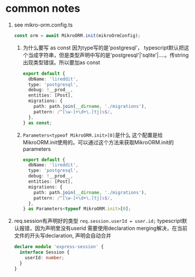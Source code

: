# common notes

1. see mikro-orm.config.ts

    ```ts
    const orm = await MikroORM.init(mikroOrmConfig);
    ```

   1. 为什么要写 as const
      因为type写的是'postgresql'， typescript默认把这个当成字符串，但是类型声明中写的是'postgresql'|'sqlite'|....。传string出现类型错误。所以要加as const

      ```ts
      export default {
        dbName: 'lireddit',
        type: 'postgresql',
        debug: !__prod__,
        entities: [Post],
        migrations: {
          path: path.join(__dirname, './migrations'),
          pattern: /^[\w-]+\d+\.[tj]s$/,
        },
      } as const;
      ```

   2. `Parameters<typeof MikroORM.init>[0]`是什么
      这个配置是给MikroORM.init使用的。可以通过这个方法来获取MikroORM.init的parameters

      ```ts
      export default {
        dbName: 'lireddit',
        type: 'postgresql',
        debug: !__prod__,
        entities: [Post],
        migrations: {
          path: path.join(__dirname, './migrations'),
          pattern: /^[\w-]+\d+\.[tj]s$/,
        },
      } as Parameters<typeof MikroORM.init>[0];
      ```

2. req.session有声明好的类型
    `req.session.userId = user.id;`
    typescript默认报错，因为声明里没有userid
    需要使用declaration merging解决，在当前文件的开头写declaration, 声明会自动合并

    ```ts
    declare module 'express-session' {
      interface Session {
        userId: number;
      }
    }
    ```